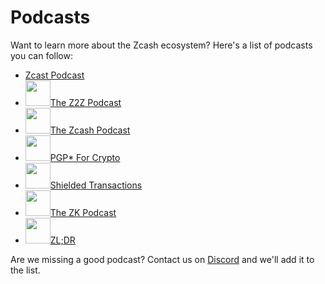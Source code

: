 # Podcasts
Want to learn more about the Zcash ecosystem? Here's a list of podcasts you can follow:

<ul class="podcast-list">
<li><a href="https://zechub.notion.site/Zcast-Podcast-26031a2e953b4f73ba475af17e5b9c20?pvs=25"><img class="podcast-img" src="https://zechub.notion.site/image/https%3A%2F%2Fs3-us-west-2.amazonaws.com%2Fsecure.notion-static.com%2Fc5e5e7d2-f2f7-4db7-815c-adba35a6bb78%2Fzcast.jpg?table=block&amp;id=26031a2e-953b-4f73-ba47-5af17e5b9c20&amp;spaceId=38cc715a-cc23-4f85-9429-2b9e6dd2c3b9&amp;width=40&amp;userId=&amp;cache=v2" alt="" />Zcast Podcast</a></li>
<li><a href="https://zechub.notion.site/The-Z2Z-Podcast-b1b24e20e4ba47d4b89e49b513015d1c?pvs=25"><img class="podcast-img" src="https://zechub.notion.site/image/https%3A%2F%2Fs3-us-west-2.amazonaws.com%2Fsecure.notion-static.com%2F21f78eb9-4be4-4aee-90ae-ea499c884b8b%2FScreenshot_2023-02-25_08-08-36.png?table=block&amp;id=b1b24e20-e4ba-47d4-b89e-49b513015d1c&amp;spaceId=38cc715a-cc23-4f85-9429-2b9e6dd2c3b9&amp;width=40&amp;userId=&amp;cache=v2" alt="" width="40" height="41" />The Z2Z Podcast</a></li>
<li><a href="https://zechub.notion.site/The-Zcash-Podcast-55d39e4dea8242f1a1fecabb832968f9?pvs=25"><img class="podcast-img" src="https://zechub.notion.site/image/https%3A%2F%2Fs3-us-west-2.amazonaws.com%2Fsecure.notion-static.com%2F496eed87-0d5f-4980-8997-71af14549e8c%2FScreenshot_2023-02-25_08-07-59.png?table=block&id=55d39e4d-ea82-42f1-a1fe-cabb832968f9&spaceId=38cc715a-cc23-4f85-9429-2b9e6dd2c3b9&width=40&userId=&cache=v2" alt="" width="40" height="41" />The Zcash Podcast</a></li>
<li><a href="https://zechub.notion.site/PGP-For-Crypto-12d837eebc874cc899b564d2cad070ad?pvs=25"><img class="podcast-img" src="https://zechub.notion.site/image/https%3A%2F%2Fs3-us-west-2.amazonaws.com%2Fsecure.notion-static.com%2F4288daf5-427c-4f1f-9456-96f5d11a4d2d%2Fchannels4_profile.jpg?table=block&id=12d837ee-bc87-4cc8-99b5-64d2cad070ad&spaceId=38cc715a-cc23-4f85-9429-2b9e6dd2c3b9&width=40&userId=&cache=v2" alt="" width="40" height="41" />PGP* For Crypto</a></li>
<li><a href="https://zechub.notion.site/Shielded-Transactions-277db84e59f049ff837e185eb575c580?pvs=25"><img class="podcast-img" src="https://zechub.notion.site/image/https%3A%2F%2Fs3-us-west-2.amazonaws.com%2Fsecure.notion-static.com%2F602b2b89-ccab-4bc2-9d7e-42ed830ccd73%2Fchannels4_profile.jpg?table=block&id=277db84e-59f0-49ff-837e-185eb575c580&spaceId=38cc715a-cc23-4f85-9429-2b9e6dd2c3b9&width=40&userId=&cache=v2" alt="" width="40" height="41" />Shielded Transactions</a></li>
<li><a href="https://zechub.notion.site/The-ZK-Podcast-9b8835434259416b93951b928d192218?pvs=25"><img class="podcast-img" src="https://zechub.notion.site/image/https%3A%2F%2Fs3-us-west-2.amazonaws.com%2Fsecure.notion-static.com%2Fc1a6ca51-518d-4ab8-b082-9cb1e3df86cf%2FScreenshot_2023-02-25_08-07-22.png?table=block&id=9b883543-4259-416b-9395-1b928d192218&spaceId=38cc715a-cc23-4f85-9429-2b9e6dd2c3b9&width=40&userId=&cache=v2" alt="" width="40" height="41" />The ZK Podcast</a></li>
<li><a href="https://zechub.notion.site/ZL-DR-e3cb81f65554478ba1c169b412237672?pvs=25"><img class="podcast-img" src="https://notion-emojis.s3-us-west-2.amazonaws.com/prod/svg-twitter/1f4fa.svg" alt="" width="40" height="41" />ZL;DR</a></li>
</ul>

Are we missing a good podcast? Contact us on [Discord](https://discord.gg/zcash) and we'll add it to the list.

